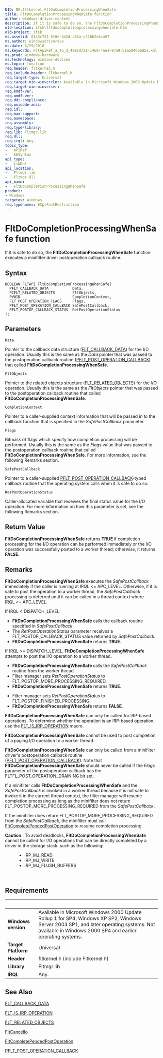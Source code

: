 ```yaml
---
UID: NF:fltkernel.FltDoCompletionProcessingWhenSafe
title: FltDoCompletionProcessingWhenSafe function
author: windows-driver-content
description: If it is safe to do so, the FltDoCompletionProcessingWhenSafe function executes a minifilter driver postoperation callback routine.
old-location: ifsk\fltdocompletionprocessingwhensafe.htm
old-project: ifsk
ms.assetid: 8143c741-8f6e-442d-a52a-c226b2e4aa57
ms.author: windowsdriverdev
ms.date: 3/29/2018
ms.keywords: FltApiRef_a_to_d_4e8cd7a1-1469-4ae1-97a9-51a184d0ad5a.xml, FltDoCompletionProcessingWhenSafe, FltDoCompletionProcessingWhenSafe routine [Installable File System Drivers], fltkernel/FltDoCompletionProcessingWhenSafe, ifsk.fltdocompletionprocessingwhensafe
ms.prod: windows-hardware
ms.technology: windows-devices
ms.topic: function
req.header: fltkernel.h
req.include-header: Fltkernel.h
req.target-type: Universal
req.target-min-winverclnt: Available in Microsoft Windows 2000 Update Rollup 1 for SP4, Windows XP SP2, Windows Server 2003 SP1, and later operating systems. Not available in Windows 2000 SP4 and earlier operating systems.
req.target-min-winversvr: 
req.kmdf-ver: 
req.umdf-ver: 
req.ddi-compliance: 
req.unicode-ansi: 
req.idl: 
req.max-support: 
req.namespace: 
req.assembly: 
req.type-library: 
req.lib: Fltmgr.lib
req.dll: 
req.irql: Any.
topic_type:
-	APIRef
-	kbSyntax
api_type:
-	LibDef
api_location:
-	Fltmgr.lib
-	Fltmgr.dll
api_name:
-	FltDoCompletionProcessingWhenSafe
product:
- Windows
targetos: Windows
req.typenames: EXpsFontRestriction
---
```



# FltDoCompletionProcessingWhenSafe function
If it is safe to do so, the <b>FltDoCompletionProcessingWhenSafe</b> function executes a minifilter driver postoperation callback routine.

## Syntax

```
BOOLEAN FLTAPI FltDoCompletionProcessingWhenSafe(
  PFLT_CALLBACK_DATA           Data,
  PCFLT_RELATED_OBJECTS        FltObjects,
  PVOID                        CompletionContext,
  FLT_POST_OPERATION_FLAGS     Flags,
  PFLT_POST_OPERATION_CALLBACK SafePostCallback,
  PFLT_POSTOP_CALLBACK_STATUS  RetPostOperationStatus
);
```

## Parameters

`Data`

Pointer to the callback data structure (<a href="https://msdn.microsoft.com/library/windows/hardware/ff544620">FLT_CALLBACK_DATA</a>) for the I/O operation. Usually this is the same as the <i>Data</i> pointer that was passed to the postoperation callback routine (<a href="https://msdn.microsoft.com/library/windows/hardware/ff551107">PFLT_POST_OPERATION_CALLBACK</a>) that called <b>FltDoCompletionProcessingWhenSafe</b>.

`FltObjects`

Pointer to the related objects structure (<a href="https://msdn.microsoft.com/library/windows/hardware/ff544816">FLT_RELATED_OBJECTS</a>) for the I/O operation. Usually this is the same as the <i>FltObjects</i> pointer that was passed to the postoperation callback routine that called <b>FltDoCompletionProcessingWhenSafe</b>.

`CompletionContext`

Pointer to a caller-supplied context information that will be passed in to the callback function that is specified in the <i>SafePostCallback</i> parameter.

`Flags`

Bitmask of flags which specify how completion processing will be performed. Usually this is the same as the <i>Flags</i> value that was passed to the postoperation callback routine that called <b>FltDoCompletionProcessingWhenSafe</b>. For more information, see the following Remarks section.

`SafePostCallback`

Pointer to a caller-supplied <a href="https://msdn.microsoft.com/library/windows/hardware/ff551107">PFLT_POST_OPERATION_CALLBACK</a>-typed callback routine that the operating system calls when it is safe to do so.

`RetPostOperationStatus`

Caller-allocated variable that receives the final status value for the I/O operation. For more information on how this parameter is set, see the following Remarks section.


## Return Value

<b>FltDoCompletionProcessingWhenSafe</b> returns <b>TRUE</b> if completion processing for the I/O operation can be performed immediately or the I/O operation was successfully posted to a worker thread; otherwise, it returns <b>FALSE</b>.

## Remarks

<b>FltDoCompletionProcessingWhenSafe</b> executes the <i>SafePostCallback</i> immediately if the caller is running at IRQL &lt;= APC_LEVEL. Otherwise, if it is safe to post the operation to a worker thread, the <i>SafePostCallback</i> processing is deferred until it can be called in a thread context where IRQL &lt;= APC_LEVEL.

If IRQL &lt; DISPATCH_LEVEL:

<ul>
<li>
<b>FltDoCompletionProcessingWhenSafe </b>calls the callback routine specified in <i>SafePostCallback</i>.

</li>
<li>
The <i>RetPostOperationStatus</i> parameter receives a FLT_POSTOP_CALLBACK_STATUS value returned by <i>SafePostCallback</i>.

</li>
<li>
<b>FltDoCompletionProcessingWhenSafe</b> returns <b>TRUE</b>.

</li>
</ul>
If IRQL &gt;= DISPATCH_LEVEL, <b>FltDoCompletionProcessingWhenSafe</b> attempts to post the I/O operation to a worker thread. 

<ul>
<li><b>FltDoCompletionProcessingWhenSafe </b>calls the <i>SafePostCallback</i> routine from the worker thread.</li>
<li> Filter manager sets <i>RetPostOperationStatus</i> to FLT_POSTOP_MORE_PROCESSING_REQUIRED.</li>
<li><b>FltDoCompletionProcessingWhenSafe</b> returns <b>TRUE</b>.</li>
</ul>
<ul>
<li>Filter manager sets <i>RetPostOperationStatus</i> to FLT_POSTOP_FINISHED_PROCESSING.</li>
<li><b>FltDoCompletionProcessingWhenSafe</b> returns <b>FALSE</b>.</li>
</ul>
<b>FltDoCompletionProcessingWhenSafe</b> can only be called for IRP-based operations. To determine whether the operation is an IRP-based operation, use the <a href="https://msdn.microsoft.com/library/windows/hardware/ff544654">FLT_IS_IRP_OPERATION</a> macro. 

<b>FltDoCompletionProcessingWhenSafe</b> cannot be used to post completion of a paging I/O operation to a worker thread.

<b>FltDoCompletionProcessingWhenSafe</b> can only be called from a minifilter driver's postoperation callback routine (<a href="https://msdn.microsoft.com/library/windows/hardware/ff551107">PFLT_POST_OPERATION_CALLBACK</a>). Note that <b>FltDoCompletionProcessingWhenSafe</b> should never be called if the <i>Flags</i> parameter of the postoperation callback has the FLTFL_POST_OPERATION_DRAINING bit set. 

If a minifilter calls <b>FltDoCompletionProcessingWhenSafe</b> and the <i>SafePostCallback</i> is invoked in a worker thread because it is not safe to invoke it in the current thread context, the filter manager will resume completion processing as long as the minifilter does not return FLT_POSTOP_MORE_PROCESSING_REQUIRED from the <i>SafePostCallback</i>.

If the minifilter does return FLT_POSTOP_MORE_PROCESSING_REQUIRED from the <i>SafePostCallback</i>, the minifilter must call <a href="https://msdn.microsoft.com/library/windows/hardware/ff541897">FltCompletePendedPostOperation</a> to resume completion processing.

<div class="alert"><b>Caution</b>    To avoid deadlocks, <b>FltDoCompletionProcessingWhenSafe</b> cannot be called for I/O operations that can be directly completed by a driver in the storage stack, such as the following:<dl>
<dd>
<ul>
<li> IRP_MJ_READ</li>
<li> IRP_MJ_WRITE</li>
<li> IRP_MJ_FLUSH_BUFFERS</li>
</ul>
</dd>
</dl>
</div>
<div> </div>

## Requirements
| &nbsp; | &nbsp; |
| ---- |:---- |
| **Windows version** | Available in Microsoft Windows 2000 Update Rollup 1 for SP4, Windows XP SP2, Windows Server 2003 SP1, and later operating systems. Not available in Windows 2000 SP4 and earlier operating systems.  |
| **Target Platform** | Universal |
| **Header** | fltkernel.h (include Fltkernel.h) |
| **Library** | Fltmgr.lib |
| **IRQL** | Any. |

## See Also

<a href="https://msdn.microsoft.com/library/windows/hardware/ff544620">FLT_CALLBACK_DATA</a>



<a href="https://msdn.microsoft.com/library/windows/hardware/ff544654">FLT_IS_IRP_OPERATION</a>



<a href="https://msdn.microsoft.com/library/windows/hardware/ff544816">FLT_RELATED_OBJECTS</a>



<a href="https://msdn.microsoft.com/library/windows/hardware/ff541785">FltCancelIo</a>



<a href="https://msdn.microsoft.com/library/windows/hardware/ff541897">FltCompletePendedPostOperation</a>



<a href="https://msdn.microsoft.com/library/windows/hardware/ff551107">PFLT_POST_OPERATION_CALLBACK</a>